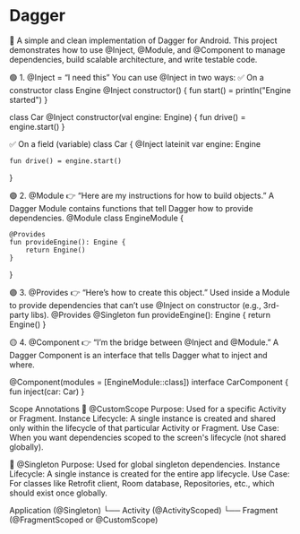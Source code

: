 # Dagger
🚀 A simple and clean implementation of Dagger for Android. This project demonstrates how to use @Inject, @Module, and @Component to manage dependencies, build scalable architecture, and write testable code.

🟢 1. @Inject = “I need this”
You can use @Inject in two ways:
✅ On a constructor
class Engine @Inject constructor() {
    fun start() = println("Engine started")
}

class Car @Inject constructor(val engine: Engine) {
    fun drive() = engine.start()
}

✅ On a field (variable)
class Car {
    @Inject lateinit var engine: Engine

    fun drive() = engine.start()
}

 🟣 2. @Module
👉 “Here are my instructions for how to build objects.”
A Dagger Module contains functions that tell Dagger how to provide dependencies.
@Module
class EngineModule {

    @Provides
    fun provideEngine(): Engine {
        return Engine()
    }
}

🟣 3. @Provides
👉 “Here’s how to create this object.”
Used inside a Module to provide dependencies that can’t use @Inject on constructor (e.g., 3rd-party libs).
  @Provides
  @Singleton
    fun provideEngine(): Engine {
        return Engine()
    }

🟡 4. @Component
👉 “I’m the bridge between @Inject and @Module.”
A Dagger Component is an interface that tells Dagger what to inject and where.

@Component(modules = [EngineModule::class])
interface CarComponent {
    fun inject(car: Car)
}

Scope Annotations
🔹 @CustomScope
Purpose: Used for a specific Activity or Fragment.
Instance Lifecycle: A single instance is created and shared only within the lifecycle of that particular Activity or Fragment.
Use Case: When you want dependencies scoped to the screen's lifecycle (not shared globally).


🔹 @Singleton
Purpose: Used for global singleton dependencies.
Instance Lifecycle: A single instance is created for the entire app lifecycle.
Use Case: For classes like Retrofit client, Room database, Repositories, etc., which should exist once globally.

Application (@Singleton)
   └── Activity (@ActivityScoped)
         └── Fragment (@FragmentScoped or @CustomScope)


